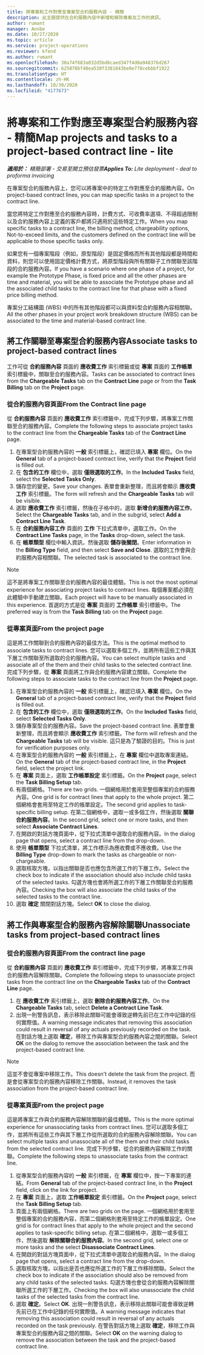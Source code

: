 ```yaml
---
title: 將專案和工作對應至專案型合約服務內容 - 精簡
description: 此主題提供在合約服務內容中新增和移除專案及工作的資訊。
author: rumant
manager: Annbe
ms.date: 10/27/2020
ms.topic: article
ms.service: project-operations
ms.reviewer: kfend
ms.author: rumant
ms.openlocfilehash: 30a74f683a032d5bd6caed347f4d0a948376d267
ms.sourcegitcommit: 625878bf48ea530f3381843be0e778cebbbf1922
ms.translationtype: HT
ms.contentlocale: zh-HK
ms.lasthandoff: 10/30/2020
ms.locfileid: "4177673"
---
```

# <a name="map-projects-and-tasks-to-a-project-based-contract-line---lite"></a><span data-ttu-id="b4268-103">將專案和工作對應至專案型合約服務內容 - 精簡</span><span class="sxs-lookup"><span data-stu-id="b4268-103">Map projects and tasks to a project-based contract line - lite</span></span>

<span data-ttu-id="b4268-104">_**適用於：** 精簡部署 - 交易至開立預估發票_</span><span class="sxs-lookup"><span data-stu-id="b4268-104">_**Applies To:** Lite deployment - deal to proforma invoicing_</span></span>

<span data-ttu-id="b4268-105">在專案型合約服務內容上，您可以將專案中的特定工作對應至合約服務內容。</span><span class="sxs-lookup"><span data-stu-id="b4268-105">On project-based contract lines, you can map specific tasks in a project to the contract line.</span></span>

<span data-ttu-id="b4268-106">當您將特定工作對應至合約服務內容時，計費方式、可收費率選項、不得超過限制以及合約服務內容上定義的客戶都將只適用於這些特定工作。</span><span class="sxs-lookup"><span data-stu-id="b4268-106">When you map specific tasks to a contract line, the billing method, chargeability options, Not-to-exceed limits, and the customers defined on the contract line will be applicable to those specific tasks only.</span></span>

<span data-ttu-id="b4268-107">如果您有一個專案階段（例如，原型階段）是固定價格而所有其他階段都是時間和資料，則您可以使用固定價格計費方式，將原型階段與所有關聯子工作關聯至該階段的合約服務內容。</span><span class="sxs-lookup"><span data-stu-id="b4268-107">If you have a scenario where one phase of a project, for example the Prototype Phase, is fixed price and all the other phases are time and material, you will be able to associate the Prototype phase and all the associated child tasks to the contract line for that phase with a fixed price billing method.</span></span>

<span data-ttu-id="b4268-108">專案分工結構圖 (WBS) 中的所有其他階段都可以與資料型合約服務內容相關聯。</span><span class="sxs-lookup"><span data-stu-id="b4268-108">All the other phases in your project work breakdown structure (WBS) can be associated to the time and material-based contract line.</span></span>

## <a name="associate-tasks-to-project-based-contract-lines"></a><span data-ttu-id="b4268-109">將工作關聯至專案型合約服務內容</span><span class="sxs-lookup"><span data-stu-id="b4268-109">Associate tasks to project-based contract lines</span></span>

<span data-ttu-id="b4268-110">工作可從 **合約服務內容** 頁面的 **應收費工作** 索引標籤或從 **專案** 頁面的 **工作帳單** 索引標籤中，關聯至合約服務內容。</span><span class="sxs-lookup"><span data-stu-id="b4268-110">Tasks can be associated to contract lines from the **Chargeable Tasks** tab on the **Contract Line** page or from the **Task Billing** tab on the **Project** page.</span></span>

### <a name="from-the-contract-line-page"></a><span data-ttu-id="b4268-111">從合約服務內容頁面</span><span class="sxs-lookup"><span data-stu-id="b4268-111">From the Contract line page</span></span>

<span data-ttu-id="b4268-112">從 **合約服務內容** 頁面的 **應收費工作** 索引標籤中，完成下列步驟，將專案工作關聯至合約服務內容。</span><span class="sxs-lookup"><span data-stu-id="b4268-112">Complete the following steps to associate project tasks to the contract line from the **Chargeable Tasks** tab of the **Contract Line** page.</span></span>

1. <span data-ttu-id="b4268-113">在專案型合約服務內容的 **一般** 索引標籤上，確認已填入 **專案** 欄位。</span><span class="sxs-lookup"><span data-stu-id="b4268-113">On the **General** tab of a project-based contract line, verify that the **Project** field is filled out.</span></span>
2. <span data-ttu-id="b4268-114">在 **包含的工作** 欄位中，選取 **僅限選取的工作**。</span><span class="sxs-lookup"><span data-stu-id="b4268-114">In the **Included Tasks** field, select the **Selected Tasks Only**.</span></span>
3. <span data-ttu-id="b4268-115">儲存您的變更。</span><span class="sxs-lookup"><span data-stu-id="b4268-115">Save your changes.</span></span> <span data-ttu-id="b4268-116">表單會重新整理，而且將會顯示 **應收費工作** 索引標籤。</span><span class="sxs-lookup"><span data-stu-id="b4268-116">The form will refresh and the **Chargeable Tasks** tab will be visible.</span></span>
4. <span data-ttu-id="b4268-117">選取 **應收費工作** 索引標籤，然後在子格中的，選取 **新增合約服務內容工作**。</span><span class="sxs-lookup"><span data-stu-id="b4268-117">Select the **Chargeable Tasks** tab, and in the subgrid, select **Add a Contract Line Task**.</span></span>
5. <span data-ttu-id="b4268-118">在 **合約服務內容工作** 頁面的 **工作** 下拉式清單中，選取工作。</span><span class="sxs-lookup"><span data-stu-id="b4268-118">On the **Contract Line Tasks** page, in the **Tasks** drop-down, select the task.</span></span> 
6. <span data-ttu-id="b4268-119">在 **帳單類型** 欄位中輸入資訊，然後選取 **儲存後關閉**。</span><span class="sxs-lookup"><span data-stu-id="b4268-119">Enter information in the **Billing Type** field, and then select **Save and Close**.</span></span> <span data-ttu-id="b4268-120">選取的工作會與合約服務內容相關聯。</span><span class="sxs-lookup"><span data-stu-id="b4268-120">The selected task is associated to the contract line.</span></span>

> [!NOTE]
> <span data-ttu-id="b4268-121">這不是將專案工作關聯至合約服務內容的最佳體驗。</span><span class="sxs-lookup"><span data-stu-id="b4268-121">This is not the most optimal experience for associating project tasks to contract lines.</span></span> <span data-ttu-id="b4268-122">每個專案都必須在此體驗中手動建立關聯。</span><span class="sxs-lookup"><span data-stu-id="b4268-122">Each project will have to be manually associated in this experience.</span></span> <span data-ttu-id="b4268-123">首選的方式是從 **專案** 頁面的 **工作帳單** 索引標籤中。</span><span class="sxs-lookup"><span data-stu-id="b4268-123">The preferred way is from the **Task Billing** tab on the **Project** page.</span></span>

### <a name="from-the-project-page"></a><span data-ttu-id="b4268-124">從專案頁面</span><span class="sxs-lookup"><span data-stu-id="b4268-124">From the project page</span></span>

<span data-ttu-id="b4268-125">這是將工作關聯到合約服務內容的最佳方法。</span><span class="sxs-lookup"><span data-stu-id="b4268-125">This is the optimal method to associate tasks to contract lines.</span></span> <span data-ttu-id="b4268-126">您可以選取多個工作，並將所有這些工作與其下層工作關聯至所選取的合約服務內容。</span><span class="sxs-lookup"><span data-stu-id="b4268-126">You can select multiple tasks and associate all of the them and their child tasks to the selected contract line.</span></span> <span data-ttu-id="b4268-127">完成下列步驟，從 **專案** 頁面將工作與合約服務內容建立關聯。</span><span class="sxs-lookup"><span data-stu-id="b4268-127">Complete the following steps to associate tasks to the contract line from the **Project** page.</span></span>

1. <span data-ttu-id="b4268-128">在專案型合約服務內容的 **一般** 索引標籤上，確認已填入 **專案** 欄位。</span><span class="sxs-lookup"><span data-stu-id="b4268-128">On the **General** tab of a project-based contract line, verify that the **Project** field is filled out.</span></span>
2. <span data-ttu-id="b4268-129">在 **包含的工作** 欄位中，選取 **僅限選取的工作**。</span><span class="sxs-lookup"><span data-stu-id="b4268-129">On the **Included Tasks** field, select **Selected Tasks Only**.</span></span>
3. <span data-ttu-id="b4268-130">儲存專案型合約服務內容。</span><span class="sxs-lookup"><span data-stu-id="b4268-130">Save the project-based contract line.</span></span> <span data-ttu-id="b4268-131">表單會重新整理，而且將會顯示 **應收費工作** 索引標籤。</span><span class="sxs-lookup"><span data-stu-id="b4268-131">The form will refresh and the **Chargeable Tasks** tab will be visible.</span></span> <span data-ttu-id="b4268-132">這只是為了驗證的目的。</span><span class="sxs-lookup"><span data-stu-id="b4268-132">This is just for verification purposes only.</span></span>
4. <span data-ttu-id="b4268-133">在專案型合約服務內容的 **一般** 索引標籤上，在 **專案** 欄位中選取專案連結。</span><span class="sxs-lookup"><span data-stu-id="b4268-133">On the **General** tab of the project-based contract line, in the **Project** field, select the project link.</span></span>
5. <span data-ttu-id="b4268-134">在 **專案** 頁面上，選取 **工作帳單設定** 索引標籤。</span><span class="sxs-lookup"><span data-stu-id="b4268-134">On the **Project** page, select the **Task Billing Setup** tab.</span></span>
6. <span data-ttu-id="b4268-135">有兩個網格。</span><span class="sxs-lookup"><span data-stu-id="b4268-135">There are two grids.</span></span> <span data-ttu-id="b4268-136">一個網格用於套用至整個專案的合約服務內容。</span><span class="sxs-lookup"><span data-stu-id="b4268-136">One grid is for contract lines that apply to the whole project.</span></span> <span data-ttu-id="b4268-137">第二個網格會套用至特定工作的帳單設定。</span><span class="sxs-lookup"><span data-stu-id="b4268-137">The second grid applies to task-specific billing setup.</span></span> <span data-ttu-id="b4268-138">在第二個網格中，選取一或多個工作，然後選取 **關聯合約服務內容**。</span><span class="sxs-lookup"><span data-stu-id="b4268-138">In the second grid, select one or more tasks, and then select **Associate Contract Lines**.</span></span>
7. <span data-ttu-id="b4268-139">在開啟的對話方塊頁面中，從下拉式清單中選取合約服務內容。</span><span class="sxs-lookup"><span data-stu-id="b4268-139">In the dialog page that opens, select a contract line from the drop-down.</span></span>
8. <span data-ttu-id="b4268-140">使用 **帳單類型** 下拉式清單，將工作標示為應收費或不應收費。</span><span class="sxs-lookup"><span data-stu-id="b4268-140">Use the **Billing Type** drop-down to mark the tasks as chargeable or non-chargeable.</span></span>
9. <span data-ttu-id="b4268-141">選取核取方塊，以指出關聯是否也應包含所選工作的下層工作。</span><span class="sxs-lookup"><span data-stu-id="b4268-141">Select the check box to indicate if the association should also include child tasks of the selected tasks.</span></span> <span data-ttu-id="b4268-142">勾選方塊也會將所選工作的下層工作關聯至合約服務內容。</span><span class="sxs-lookup"><span data-stu-id="b4268-142">Checking the box will also associate the child tasks of the selected tasks to the contract line.</span></span>
10. <span data-ttu-id="b4268-143">選取 **確定** 關閉對話方塊。</span><span class="sxs-lookup"><span data-stu-id="b4268-143">Select **OK** to close the dialog.</span></span>

## <a name="unassociate-tasks-from-project-based-contract-lines"></a><span data-ttu-id="b4268-144">將工作與專案型合約服務內容解除關聯</span><span class="sxs-lookup"><span data-stu-id="b4268-144">Unassociate tasks from project-based contract lines</span></span>

### <a name="from-the-contract-line-page"></a><span data-ttu-id="b4268-145">從合約服務內容頁面</span><span class="sxs-lookup"><span data-stu-id="b4268-145">From the contract line page</span></span>

<span data-ttu-id="b4268-146">從 **合約服務內容** 頁面的 **應收費工作** 索引標籤中，完成下列步驟，將專案工作與合約服務內容解除關聯。</span><span class="sxs-lookup"><span data-stu-id="b4268-146">Complete the following steps to unassociate project tasks from the contract line on the **Chargeable Tasks** tab of the **Contract Line** page.</span></span>

1. <span data-ttu-id="b4268-147">在 **應收費工作** 索引標籤上，選取 **刪除合約服務內容工作**。</span><span class="sxs-lookup"><span data-stu-id="b4268-147">On the **Chargeable Tasks** tab, select **Delete a Contract Line Task**.</span></span>
2. <span data-ttu-id="b4268-148">出現一則警告訊息，表示移除此關聯可能會導致逆轉先前已在工作中記錄的任何實際值。</span><span class="sxs-lookup"><span data-stu-id="b4268-148">A warning message indicates that removing this association could result in reversal of any actuals previously recorded on the task.</span></span> <span data-ttu-id="b4268-149">在對話方塊上選取 **確定**，移除工作與專案型合約服務內容之間的關聯。</span><span class="sxs-lookup"><span data-stu-id="b4268-149">Select **OK** on the dialog to remove the association between the task and the project-based contract line.</span></span> 

> [!NOTE]
> <span data-ttu-id="b4268-150">這並不會從專案中移除工作。</span><span class="sxs-lookup"><span data-stu-id="b4268-150">This doesn't delete the task from the project.</span></span> <span data-ttu-id="b4268-151">而是會從專案型合約服務內容移除工作關聯。</span><span class="sxs-lookup"><span data-stu-id="b4268-151">Instead, it removes the task association from the project-based contract line.</span></span>

### <a name="from-the-project-page"></a><span data-ttu-id="b4268-152">從專案頁面</span><span class="sxs-lookup"><span data-stu-id="b4268-152">From the project page</span></span>

<span data-ttu-id="b4268-153">這是將專案工作與合約服務內容解除關聯的最佳體驗。</span><span class="sxs-lookup"><span data-stu-id="b4268-153">This is the more optimal experience for unassociating tasks from contract lines.</span></span> <span data-ttu-id="b4268-154">您可以選取多個工作，並將所有這些工作與其下層工作從所選取的合約服務內容解除關聯。</span><span class="sxs-lookup"><span data-stu-id="b4268-154">You can select multiple tasks and unassociate all of the them and their child tasks from the selected contract line.</span></span> <span data-ttu-id="b4268-155">完成下列步驟，從合約服務內容解除工作的關聯。</span><span class="sxs-lookup"><span data-stu-id="b4268-155">Complete the following steps to unassociate tasks from the contract line.</span></span>

1. <span data-ttu-id="b4268-156">從專案型合約服務內容的 **一般** 索引標籤，在 **專案** 欄位中，按一下專案的連結。</span><span class="sxs-lookup"><span data-stu-id="b4268-156">From **General** tab of the project-based contract line, in the **Project** field, click on the link for project.</span></span>
2. <span data-ttu-id="b4268-157">在 **專案** 頁面上，選取 **工作帳單設定** 索引標籤。</span><span class="sxs-lookup"><span data-stu-id="b4268-157">On the **Project** page, select the **Task Billing Setup** tab.</span></span>
3. <span data-ttu-id="b4268-158">頁面上有兩個網格。</span><span class="sxs-lookup"><span data-stu-id="b4268-158">There are two grids on the page.</span></span> <span data-ttu-id="b4268-159">一個網格用於套用至整個專案的合約服務內容，而第二個網格則套用至特定工作的帳單設定。</span><span class="sxs-lookup"><span data-stu-id="b4268-159">One grid is for contract lines that apply to the whole project and the second applies to task-specific billing setup.</span></span> <span data-ttu-id="b4268-160">在第二個網格中，選取一或多個工作，然後選取 **解除關聯合約服務內容**。</span><span class="sxs-lookup"><span data-stu-id="b4268-160">In the second grid, select one or more tasks and the select **Disassociate Contract Lines**.</span></span>
4. <span data-ttu-id="b4268-161">在開啟的對話方塊頁面中，從下拉式清單中選取合約服務內容。</span><span class="sxs-lookup"><span data-stu-id="b4268-161">In the  dialog page that opens, select a contract line from the drop-down.</span></span>
5. <span data-ttu-id="b4268-162">選取核取方塊，以指出是否也應從所選工作的下層工作移除關聯。</span><span class="sxs-lookup"><span data-stu-id="b4268-162">Select the check box to indicate if the association should also be removed from any child tasks of the selected tasks.</span></span> <span data-ttu-id="b4268-163">勾選方塊也會從合約服務內容解除關聯所選工作的下層工作。</span><span class="sxs-lookup"><span data-stu-id="b4268-163">Checking the box will also unassociate the child tasks of the selected tasks from the contract line.</span></span>
6. <span data-ttu-id="b4268-164">選取 **確定**。</span><span class="sxs-lookup"><span data-stu-id="b4268-164">Select **OK**.</span></span> <span data-ttu-id="b4268-165">出現一則警告訊息，表示移除此關聯可能會導致逆轉先前已在工作中記錄的任何實際值。</span><span class="sxs-lookup"><span data-stu-id="b4268-165">A warning message indicates that removing this association could result in reversal of any actuals recorded on the task previously.</span></span> <span data-ttu-id="b4268-166">在警告對話方塊上選取 **確定**，移除工作與專案型合約服務內容之間的關聯。</span><span class="sxs-lookup"><span data-stu-id="b4268-166">Select **OK** on the warning dialog to remove the association between the task and the project-based contract line.</span></span>
